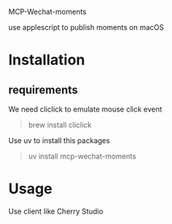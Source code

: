 MCP-Wechat-moments

use applescript to publish moments on macOS

# Installation

## requirements
We need cliclick to emulate mouse click event
> brew install cliclick

Use uv to install this packages
> uv install mcp-wechat-moments


# Usage
Use client like Cherry Studio

